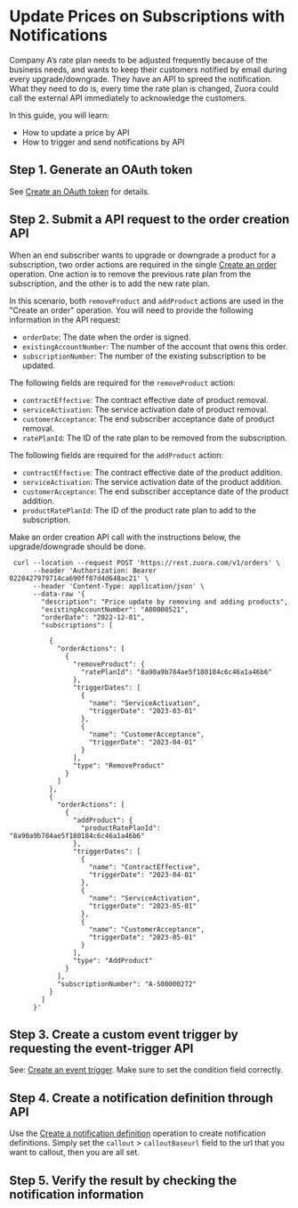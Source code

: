 # Update Prices on Subscriptions with Notifications
Company A’s rate plan needs to be adjusted frequently because of the business needs, and wants to keep their customers notified by email during every upgrade/downgrade. They have an API to spreed the notification. What they need to do is, every time the rate plan is changed, Zuora could call the external API immediately to acknowledge the customers.

In this guide, you will learn:
- How to update a price by API
- How to trigger and send notifications by API

## Step 1. Generate an OAuth token
See [Create an OAuth token](1-authentication.md) for details.

## Step 2. Submit a API request to the order creation API
When an end subscriber wants to upgrade or downgrade a product for a subscription, two order actions are required in the single [Create an order](https://www.zuora.com/developer/api-references/api/operation/POST_Order/) operation. One action is to remove the previous rate plan from the subscription, and the other is to add the new rate plan.

In this scenario, both `removeProduct` and `addProduct` actions are used in the "Create an order" operation. You will need to provide the following information in the API request:
  - `orderDate`: The date when the order is signed.
  - `existingAccountNumber`: The number of the account that owns this order.
  - `subscriptionNumber`: The number of the existing subscription to be updated.

The following fields are required for the `removeProduct` action:
  - `contractEffective`: The contract effective date of product removal.
  - `serviceActivation`: The service activation date of product removal.
  - `customerAcceptance`: The end subscriber acceptance date of product removal.
  - `ratePlanId`: The ID of the rate plan to be removed from the subscription.

The following fields are required for the `addProduct` action:
  - `contractEffective`: The contract effective date of the product addition.
  - `serviceActivation`: The service activation date of the product addition.
  - `customerAcceptance`: The end subscriber acceptance date of the product addition.
  - `productRatePlanId`: The ID of the product rate plan to add to the subscription.

Make an order creation API call with the instructions below, the upgrade/downgrade should be done.

```
 curl --location --request POST 'https://rest.zuora.com/v1/orders' \
      --header 'Authorization: Bearer 0228427979714ca690ff07d4d648ac21' \
      --header 'Content-Type: application/json' \
      --data-raw '{
        "description": "Price update by removing and adding products",
        "existingAccountNumber": "A00000521",
        "orderDate": "2022-12-01",
        "subscriptions": [

          {
            "orderActions": [
              {
                "removeProduct": {
                  "ratePlanId": "8a90a9b784ae5f180184c6c46a1a46b6"
                },
                "triggerDates": [
                  {
                    "name": "ServiceActivation",
                    "triggerDate": "2023-03-01"
                  },
                  {
                    "name": "CustomerAcceptance",
                    "triggerDate": "2023-04-01"
                  }
                ],
                "type": "RemoveProduct"
              }
            ]
          },
          {
            "orderActions": [
              {
                "addProduct": {
                  "productRatePlanId": "8a90a9b784ae5f180184c6c46a1a46b6"
                },
                "triggerDates": [
                  {
                    "name": "ContractEffective",
                    "triggerDate": "2023-04-01"
                  },
                  {
                    "name": "ServiceActivation",
                    "triggerDate": "2023-05-01"
                  },
                  {
                    "name": "CustomerAcceptance",
                    "triggerDate": "2023-05-01"
                  }
                ],
                "type": "AddProduct"
              }
            ],
            "subscriptionNumber": "A-S00000272"
          }
        ]
      }'
```

## Step 3. Create a custom event trigger by requesting the event-trigger API 
See: [Create an event trigger](https://www.zuora.com/developer/api-references/api/operation/POST_EventTrigger/). 
Make sure to set the condition field correctly.

## Step 4. Create a notification definition through API
Use the [Create a notification definition](https://www.zuora.com/developer/api-references/api/operation/POST_Create_Notification_Definition/) operation to create notification definitions. Simply set the `callout` > `calloutBaseurl` field to the url that you want to callout, then you are all set.

## Step 5. Verify the result by checking the notification information

